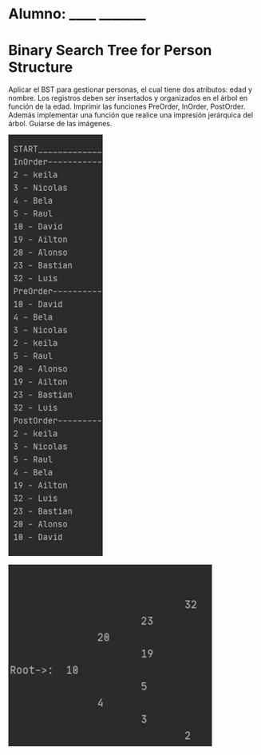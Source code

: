 # Alumno: ____   _______

# Binary Search Tree for Person Structure

Aplicar el BST para gestionar personas, el cual tiene dos atributos: edad y nombre. Los registros deben ser insertados y organizados en el árbol en función de la edad. Imprimir las funciones PreOrder, InOrder, PostOrder. Además implementar una función que realice una impresión jerárquica del árbol.
Guiarse de las imágenes.

![image info](./img/d1.png)

![image info](./img/d2.png)

